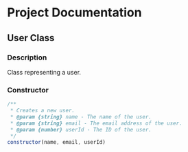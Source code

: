 
# Project Documentation

## User Class

### Description
Class representing a user.

### Constructor
```javascript
/**
 * Creates a new user.
 * @param {string} name - The name of the user.
 * @param {string} email - The email address of the user.
 * @param {number} userId - The ID of the user.
 */
constructor(name, email, userId)